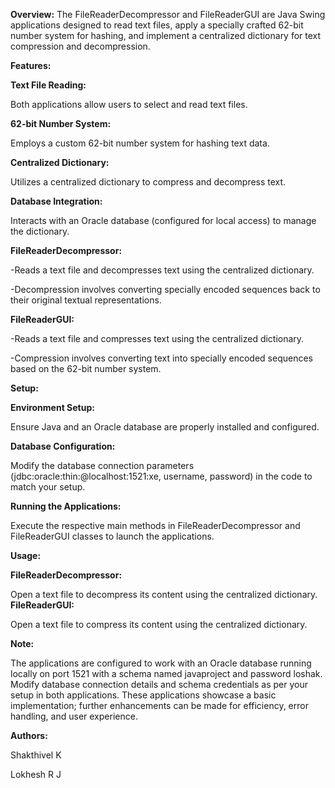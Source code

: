 **Overview:**
The FileReaderDecompressor and FileReaderGUI are Java Swing applications designed to read text files, apply a specially crafted 62-bit number system for hashing, and implement a centralized dictionary for text compression and decompression.

**Features:**

**Text File Reading:**
 
 Both applications allow users to select and read text files.

**62-bit Number System:**
 
  Employs a custom 62-bit number system for hashing text data.

**Centralized Dictionary:**
  
  Utilizes a centralized dictionary to compress and decompress text.

**Database Integration:**
  
  Interacts with an Oracle database (configured for local access) to manage the dictionary.

**FileReaderDecompressor:**

-Reads a text file and decompresses text using the centralized dictionary.

-Decompression involves converting specially encoded sequences back to their original textual representations.

**FileReaderGUI:**

-Reads a text file and compresses text using the centralized dictionary.

-Compression involves converting text into specially encoded sequences based on the 62-bit number system.

**Setup:**

**Environment Setup:**

  Ensure Java and an Oracle database are properly installed and configured.
  
**Database Configuration:**

  Modify the database connection parameters (jdbc:oracle:thin:@localhost:1521:xe, username, password) in the code to match your setup.

**Running the Applications:**

  Execute the respective main methods in FileReaderDecompressor and FileReaderGUI classes to launch the applications.

**Usage:**

**FileReaderDecompressor:**

  Open a text file to decompress its content using the centralized dictionary.
**FileReaderGUI:**

  Open a text file to compress its content using the centralized dictionary.

**Note:**

The applications are configured to work with an Oracle database running locally on port 1521 with a schema named javaproject and password loshak.
Modify database connection details and schema credentials as per your setup in both applications.
These applications showcase a basic implementation; further enhancements can be made for efficiency, error handling, and user experience.

**Authors:**

Shakthivel K

Lokhesh R J
